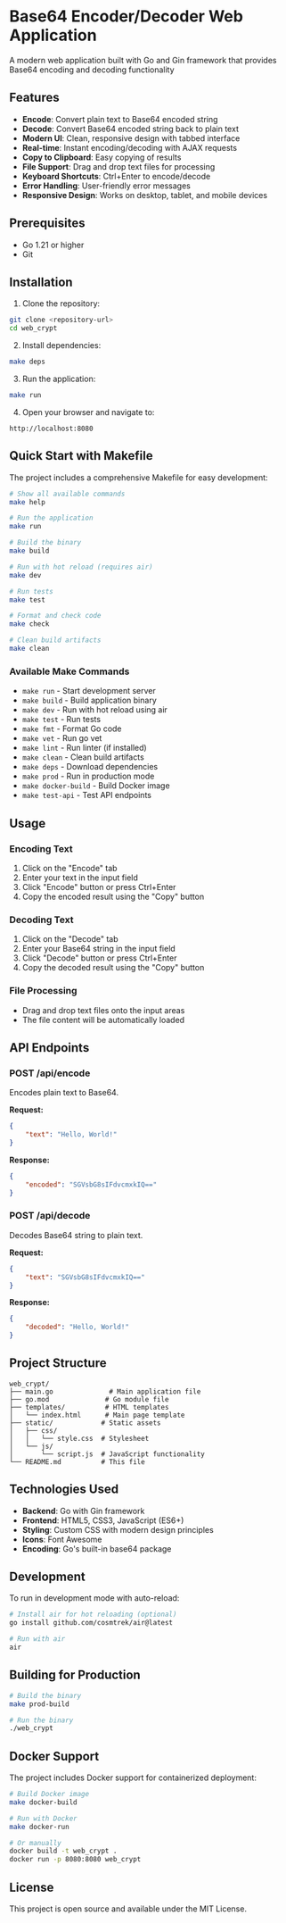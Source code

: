 # Base64 Encoder/Decoder Web Application

A modern web application built with Go and Gin framework that provides Base64 encoding and decoding functionality

## Features

- **Encode**: Convert plain text to Base64 encoded string
- **Decode**: Convert Base64 encoded string back to plain text
- **Modern UI**: Clean, responsive design with tabbed interface
- **Real-time**: Instant encoding/decoding with AJAX requests
- **Copy to Clipboard**: Easy copying of results
- **File Support**: Drag and drop text files for processing
- **Keyboard Shortcuts**: Ctrl+Enter to encode/decode
- **Error Handling**: User-friendly error messages
- **Responsive Design**: Works on desktop, tablet, and mobile devices

## Prerequisites

- Go 1.21 or higher
- Git

## Installation

1. Clone the repository:
```bash
git clone <repository-url>
cd web_crypt
```

2. Install dependencies:
```bash
make deps
```

3. Run the application:
```bash
make run
```

4. Open your browser and navigate to:
```
http://localhost:8080
```

## Quick Start with Makefile

The project includes a comprehensive Makefile for easy development:

```bash
# Show all available commands
make help

# Run the application
make run

# Build the binary
make build

# Run with hot reload (requires air)
make dev

# Run tests
make test

# Format and check code
make check

# Clean build artifacts
make clean
```

### Available Make Commands

- `make run` - Start development server
- `make build` - Build application binary
- `make dev` - Run with hot reload using air
- `make test` - Run tests
- `make fmt` - Format Go code
- `make vet` - Run go vet
- `make lint` - Run linter (if installed)
- `make clean` - Clean build artifacts
- `make deps` - Download dependencies
- `make prod` - Run in production mode
- `make docker-build` - Build Docker image
- `make test-api` - Test API endpoints

## Usage

### Encoding Text
1. Click on the "Encode" tab
2. Enter your text in the input field
3. Click "Encode" button or press Ctrl+Enter
4. Copy the encoded result using the "Copy" button

### Decoding Text
1. Click on the "Decode" tab
2. Enter your Base64 string in the input field
3. Click "Decode" button or press Ctrl+Enter
4. Copy the decoded result using the "Copy" button

### File Processing
- Drag and drop text files onto the input areas
- The file content will be automatically loaded

## API Endpoints

### POST /api/encode
Encodes plain text to Base64.

**Request:**
```json
{
    "text": "Hello, World!"
}
```

**Response:**
```json
{
    "encoded": "SGVsbG8sIFdvcmxkIQ=="
}
```

### POST /api/decode
Decodes Base64 string to plain text.

**Request:**
```json
{
    "text": "SGVsbG8sIFdvcmxkIQ=="
}
```

**Response:**
```json
{
    "decoded": "Hello, World!"
}
```

## Project Structure

```
web_crypt/
├── main.go              # Main application file
├── go.mod              # Go module file
├── templates/          # HTML templates
│   └── index.html      # Main page template
├── static/            # Static assets
│   ├── css/
│   │   └── style.css  # Stylesheet
│   └── js/
│       └── script.js  # JavaScript functionality
└── README.md          # This file
```

## Technologies Used

- **Backend**: Go with Gin framework
- **Frontend**: HTML5, CSS3, JavaScript (ES6+)
- **Styling**: Custom CSS with modern design principles
- **Icons**: Font Awesome
- **Encoding**: Go's built-in base64 package

## Development

To run in development mode with auto-reload:

```bash
# Install air for hot reloading (optional)
go install github.com/cosmtrek/air@latest

# Run with air
air
```

## Building for Production

```bash
# Build the binary
make prod-build

# Run the binary
./web_crypt
```

## Docker Support

The project includes Docker support for containerized deployment:

```bash
# Build Docker image
make docker-build

# Run with Docker
make docker-run

# Or manually
docker build -t web_crypt .
docker run -p 8080:8080 web_crypt
```

## License

This project is open source and available under the MIT License.
